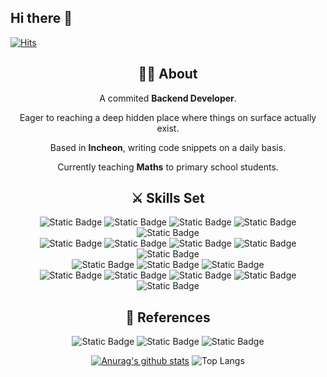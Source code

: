 ## Hi there 👋

[![Hits](https://hits.seeyoufarm.com/api/count/incr/badge.svg?url=https%3A%2F%2Fgithub.com%2FNickolodeon98&count_bg=%2379C83D&title_bg=%23555555&icon=&icon_color=%23E7E7E7&title=hits&edge_flat=false)](https://hits.seeyoufarm.com)

<div align=center>

## 👨‍💻 About

A commited **Backend Developer**.

Eager to reaching a deep hidden place where things on surface actually exist.

Based in **Incheon**, writing code snippets on a daily basis.

Currently teaching **Maths** to primary school students.


## ⚔ Skills Set

![Static Badge](https://img.shields.io/badge/JAVA-yellow?logoColor=white)
![Static Badge](https://img.shields.io/badge/C-grey?logo=c&logoColor=%23A8B9CC)
![Static Badge](https://img.shields.io/badge/Python-%233776AB?logo=python&logoColor=white)
![Static Badge](https://img.shields.io/badge/HTML5-%23E34F26?logo=html5&logoColor=white)
![Static Badge](https://img.shields.io/badge/CSS3-%231572B6?logo=css3&logoColor=white)
<br>
![Static Badge](https://img.shields.io/badge/Docker-%232496ED?logo=docker&logoColor=white)
![Static Badge](https://img.shields.io/badge/Ubuntu-%23E95420?logo=ubuntu&logoColor=white)
![Static Badge](https://img.shields.io/badge/Discord-%235865F2?logo=discord&logoColor=white)
![Static Badge](https://img.shields.io/badge/Notion-%23000000?logo=notion&logoColor=white)
![Static Badge](https://img.shields.io/badge/Obsidian-%237C3AED?logo=obsidian)
<br>
![Static Badge](https://img.shields.io/badge/Spring_Boot-%236DB33F?logo=spring%20boot&logoColor=white)
![Static Badge](https://img.shields.io/badge/Spring_Security-%236DB33F?logo=spring%20security&logoColor=white)
![Static Badge](https://img.shields.io/badge/MySQL-%234479A1?logo=mysql&logoColor=white)
<br>
![Static Badge](https://img.shields.io/badge/Git-%23F05032?logo=git&logoColor=white)
![Static Badge](https://img.shields.io/badge/Github-%23181717?logo=github&logoColor=white)
![Static Badge](https://img.shields.io/badge/Gitlab-orange?logo=gitlab)
![Static Badge](https://img.shields.io/badge/Sourcetree-%230052CC?logo=sourcetree&logoColor=white)
![Static Badge](https://img.shields.io/badge/Amazon%20EC2-%23FF9900?logo=Amazon%20EC2&logoColor=white)


## 🚩 References
  
![Static Badge](https://img.shields.io/badge/Tech_Blog-black?logo=Github&link=https%3A%2F%2Fitistori.tistory.com%2F)
![Static Badge](https://img.shields.io/badge/Gitlab-orange?logo=gitlab&link=https%3A%2F%2Fgitlab.com%2Ffy16sj)
![Static Badge](https://img.shields.io/badge/Gmail-%23EC1C24?logo=Gmail&logoColor=white&link=sjeon0730%40gmail.com)

</div>


<div align=center>

[![Anurag's github stats](https://github-readme-stats.vercel.app/api?username=Nickolodeon98)](https://github.com/anuraghazra/github-readme-stats)
![Top Langs](https://github-readme-stats.vercel.app/api/top-langs/?username=Nickolodeon98&layout=compact)

</div>




